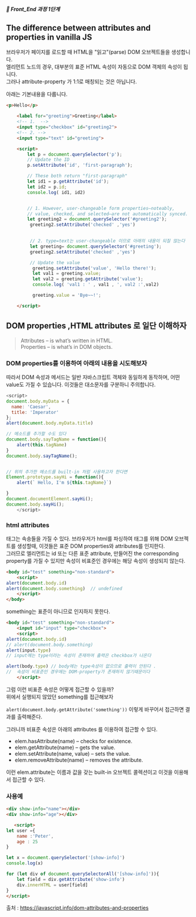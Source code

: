 ##### 🍑  Front_End 과정 1단계 

## The difference between attributes and properties in vanilla JS


브라우저가 페이지를 로드할 때 HTML을 "읽고"(parse) DOM 오브젝트들을 생성합니다.   
엘리먼트 노드의 경우,  대부분의 표준 HTML 속성이 자동으로 DOM 객체의 속성이 됩니다.   
그러나 attribute-property 가 1:1로 매칭되는 것은 아닙니다.  

아래는 기본내용을 다룹니다. 
```html
<p>Hello</p>

    <label for="greeting">Greeting</label>
    <!-- 1.  -->
    <input type="checkbox" id="greeting2">
    <!-- 2. -->
    <input type="text" id="greeting">

    <script>
        let p = document.querySelector('p');
        // Update the ID
        p.setAttribute('id', 'first-paragraph');

        // These both return "first-paragraph"
        let id1 = p.getAttribute('id');
        let id2 = p.id;
        console.log( id1, id2)


        // 1. However, user-changeable form properties—noteably, 
        // value, checked, and selected—are not automatically synced.
        let greeting2 = document.querySelector('#greeting2');
         greeting2.setAttribute('checked' ,'yes')

       
         // 2. type=text는 user-changeable 이므로 아래의 내용이 되질 않는다
         let greeting= document.querySelector('#greeting');
         greeting2.setAttribute('checked' ,'yes')

         // Update the value
          greeting.setAttribute('value', 'Hello there!');
          let val1 = greeting.value;
          let val2 = greeting.getAttribute('value');
          console.log( 'val1 : ' , val1 , ', val2 :',val2)

          greeting.value = 'Bye~~!';

    </script>

```
## DOM properties ,HTML attributes 로 일단 이해하자

> Attributes – is what’s written in HTML.   
> Properties – is what’s in DOM objects.   

### DOM properties를 이용하여 아래의 내용을 시도해보자
따라서 DOM 속성과 메서드는 일반 자바스크립트 객체와 동일하게 동작하며, 어떤 value도 가질 수 있습니다. 이것들은 대소문자를 구분하니 주의합니다.
```js
<script>
document.body.myData = {
  name: 'Caesar',
  title: 'Imperator'
};
alert(document.body.myData.title)

// 메소드를 추가할 수도 있다
document.body.sayTagName = function(){
    alert(this.tagName)
}
document.body.sayTagName();


// 위의 추가한 메소드를 built-in 처럼 사용하고자 한다면
Element.prototype.sayHi = function(){
    alert(` Hello, I'm ${this.tagName}`)

}
document.documentElement.sayHi();
document.body.sayHi();
    </script>

```

### html attributes   

태그는 속송들을 가질 수 있다. 브라우저가 html를 파싱하여 태그를 위해 DOM 오브젝트를 생성할때, 이것들은 표준 DOM properties와 attributes를 인지한다.   
그러므로 엘리먼트는 id 또는 다른 표준 attribute, 만들어진 the corresponding property를 가질 수 있지만 속성이 비표준인 경우에는 해당 속성이 생성되지 않는다.  

```html
<body id="test" something="non-standard">
    <script>
alert(document.body.id)
alert(document.body.something)  // undefined
    </script>
</body>

```
something는 표준이 아니므로 인지하지 못한다. 

```html
<body id="test" something="non-standard">
    <input id="input" type="checkbox">
    <script>
alert(document.body.id)
// alert(document.body.something)
alert(input.type)
// input에는 type이라는 속성이 존재하여 출력은 checkbox가 나온다

alert(body.type) // body에는 type속성이 없으므로 출력이 안된다 .
//  속성이 비표준인 경우에는 DOM-property가 존재하지 않기때문이다
    </script>
```
그럼 이런 비표준 속성은 어떻게 접근할 수 있을까?   
위에서 실행되지 않았던  something를 접근해보자  

``` alert(document.body.getAttribute('something')) ```  이렇게 바꾸어서 접근하면 결과를 출력해준다.    

그러니까 비표준 속성은 아래의 attributes 를 이용하여 접근할 수 있다.
- elem.hasAttribute(name) – checks for existence.
- elem.getAttribute(name) – gets the value.
- elem.setAttribute(name, value) – sets the value.
- elem.removeAttribute(name) – removes the attribute.

이런 elem.attribute는 이름과 값을 갖는 built-in 오브젝트 콜렉션이고 이것을 이용해서 접근할 수 있다.

### 사용예

```html
<div show-info="name"></div>
<div show-info="age"></div>

   <script>
let user ={
    name :'Peter',
    age : 25
}

let x = document.querySelector('[show-info]')
console.log(x)

for (let div of document.querySelectorAll('[show-info]')){
    let field = div.getAttribute('show-info')
    div.innerHTML = user[field]
}
</script>

```
출처 : https://javascript.info/dom-attributes-and-properties











